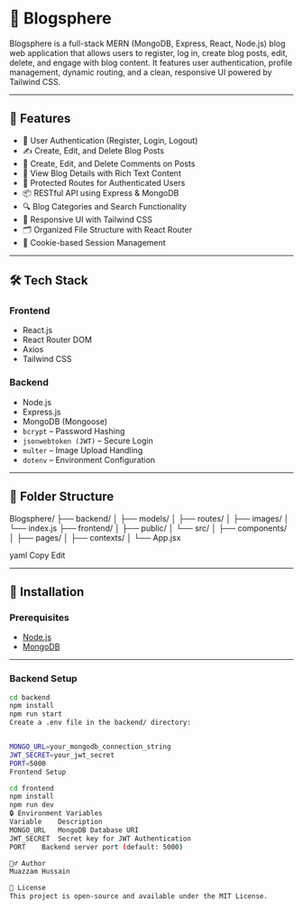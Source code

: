 # 📝 Blogsphere

Blogsphere is a full-stack MERN (MongoDB, Express, React, Node.js) blog web application that allows users to register, log in, create blog posts, edit, delete, and engage with blog content. It features user authentication, profile management, dynamic routing, and a clean, responsive UI powered by Tailwind CSS.

---

## 🚀 Features

- 👤 User Authentication (Register, Login, Logout)
- ✍️ Create, Edit, and Delete Blog Posts
- 💬 Create, Edit, and Delete Comments on Posts
- 📄 View Blog Details with Rich Text Content
- 🔐 Protected Routes for Authenticated Users
- 📦 RESTful API using Express & MongoDB
- 🔍 Blog Categories and Search Functionality
- 🎨 Responsive UI with Tailwind CSS
- 🗂 Organized File Structure with React Router
- 🍪 Cookie-based Session Management

---

## 🛠️ Tech Stack

### Frontend
- React.js
- React Router DOM
- Axios
- Tailwind CSS

### Backend
- Node.js
- Express.js
- MongoDB (Mongoose)
- `bcrypt` – Password Hashing
- `jsonwebtoken (JWT)` – Secure Login
- `multer` – Image Upload Handling
- `dotenv` – Environment Configuration

---

## 📁 Folder Structure

Blogsphere/
├── backend/
│ ├── models/
│ ├── routes/
│ ├── images/
│ └── index.js
├── frontend/
│ ├── public/
│ └── src/
│ ├── components/
│ ├── pages/
│ ├── contexts/
│ └── App.jsx

yaml
Copy
Edit

---

## 🔧 Installation

### Prerequisites
- [Node.js](https://nodejs.org/)
- [MongoDB](https://www.mongodb.com/)

---

### Backend Setup

```bash
cd backend
npm install
npm run start
Create a .env file in the backend/ directory:


MONGO_URL=your_mongodb_connection_string
JWT_SECRET=your_jwt_secret
PORT=5000
Frontend Setup

cd frontend
npm install
npm run dev
🔒 Environment Variables
Variable	Description
MONGO_URL	MongoDB Database URI
JWT_SECRET	Secret key for JWT Authentication
PORT	Backend server port (default: 5000)

🙋‍♂️ Author
Muazzam Hussain

📜 License
This project is open-source and available under the MIT License.
